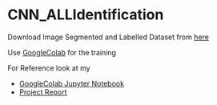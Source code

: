 # CNN_ALLIdentification

Download Image Segmented and Labelled Dataset from [here](https://drive.google.com/file/d/1cucQA8oiwO38fHcNDca43-JfGilLKYPh/view?usp=sharing)

Use [GoogleColab](https://colab.research.google.com/) for the training 

For Reference look at my 
- [GoogleColab Jupyter Notebook](https://colab.research.google.com/drive/1KJi4uPjZjOAmsIV0JqkGUq7_nMJ1o9GE?usp=sharing)
- [Project Report](https://drive.google.com/file/d/1kc_pRuxyrt3t6WHikf8PV51gkrp2r_PY/view?usp=sharing) 
